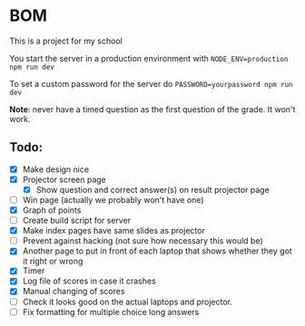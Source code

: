 # BOM

This is a project for my school

You start the server in a production environment with `NODE_ENV=production npm run dev`

To set a custom password for the server do `PASSWORD=yourpassword npm run dev`

**Note**: never have a timed question as the first question of the grade. It won't work.

## Todo:

-   [x] Make design nice
-   [x] Projector screen page
    -   [x] Show question and correct answer(s) on result projector page
-   [ ] Win page (actually we probably won't have one)
-   [x] Graph of points
-   [ ] Create build script for server
-   [x] Make index pages have same slides as projector
-   [ ] Prevent against hacking (not sure how necessary this would be)
-   [x] Another page to put in front of each laptop that shows whether they got it right or wrong
-   [x] Timer
-   [x] Log file of scores in case it crashes
-   [x] Manual changing of scores
-   [ ] Check it looks good on the actual laptops and projector.
-   [ ] Fix formatting for multiple choice long answers
